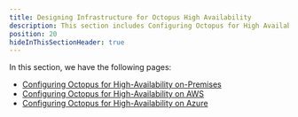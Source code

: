 ```yaml
---
title: Designing Infrastructure for Octopus High Availability
description: This section includes Configuring Octopus for High Availability
position: 20
hideInThisSectionHeader: true
---
```


In this section, we have the following pages:

- [Configuring Octopus for High-Availability on-Premises](/docs/administration/high-availability/plan/octopus-for-high-availability-on-premises.md)
- [Configuring Octopus for High-Availability on AWS](/docs/administration/high-availability/designing-high-availability/octopus-for-high-availability-on-aws.md)
- [Configuring Octopus for High-Availability on Azure](/docs/administration/high-availability/plan/octopus-for-high-availability-on-azure.md)
